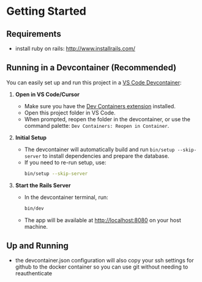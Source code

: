 # Getting Started

## Requirements
* install ruby on rails: http://www.installrails.com/

## Running in a Devcontainer (Recommended)
You can easily set up and run this project in a [VS Code Devcontainer](https://code.visualstudio.com/docs/devcontainers/containers):

1. **Open in VS Code/Cursor**
   - Make sure you have the [Dev Containers extension](https://marketplace.visualstudio.com/items?itemName=ms-vscode-remote.remote-containers) installed.
   - Open this project folder in VS Code.
   - When prompted, reopen the folder in the devcontainer, or use the command palette: `Dev Containers: Reopen in Container`.

2. **Initial Setup**
   - The devcontainer will automatically build and run `bin/setup --skip-server` to install dependencies and prepare the database.
   - If you need to re-run setup, use:
     ```sh
     bin/setup --skip-server
     ```

3. **Start the Rails Server**
   - In the devcontainer terminal, run:
     ```sh
     bin/dev
     ```
   - The app will be available at [http://localhost:8080](http://localhost:8080) on your host machine.

## Up and Running
* the devcontainer.json configuration will also copy your ssh settings for github to the docker container so you can 
use git without needing to reauthenticate